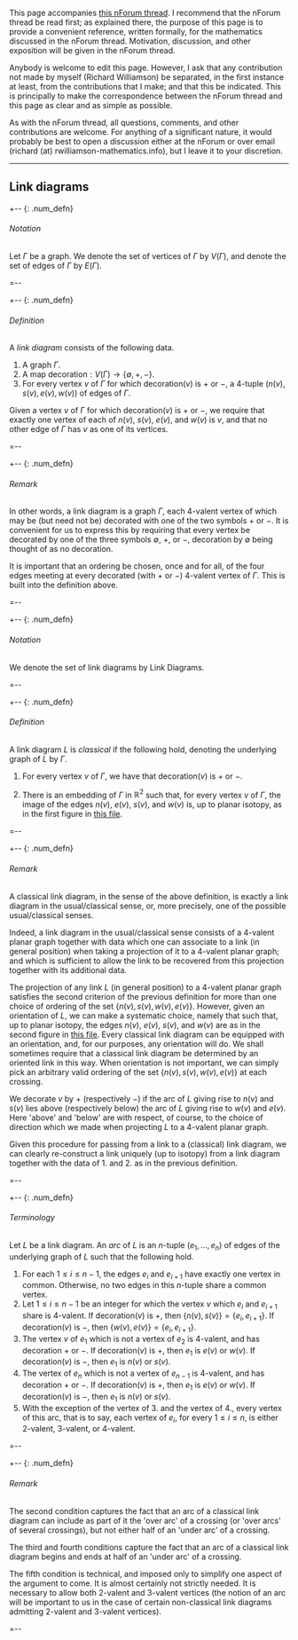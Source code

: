 This page accompanies [this nForum thread](https://nforum.ncatlab.org/discussion/6896/poincare-conjecture/). I recommend that the nForum thread be read first; as explained there, the purpose of this page is to provide a convenient reference, written formally, for the mathematics discussed in the nForum thread. Motivation, discussion, and other exposition will be given in the nForum thread.

Anybody is welcome to edit this page. However, I ask that any contribution not made by myself (Richard Williamson) be separated, in the first instance at least, from the contributions that I make; and that this be indicated. This is principally to make the correspondence between the nForum thread and this page as clear and as simple as possible. 

As with the nForum thread, all questions, comments, and other contributions are welcome. For anything of a significant nature, it would probably be best to  open a discussion either at the nForum or over email (richard (at) rwilliamson-mathematics.info), but I leave it to your discretion. 

***

## Link diagrams ##

+-- {: .num_defn}
###### Notation

Let $\Gamma$ be a graph. We denote the set of vertices of $\Gamma$ by $V(\Gamma)$, and denote the set of edges of $\Gamma$ by $E(\Gamma)$.

=--

+-- {: .num_defn}
###### Definition

A _link diagram_ consists of the following data.

1. A graph $\Gamma$. 
1. A map $\mathsf{decoration} : V(\Gamma) \rightarrow \{\emptyset, +, -\}$.
1. For every vertex $v$ of $\Gamma$ for which $\mathsf{decoration}(v)$ is $+$ or $-$, a 4-tuple $\big( n(v), s(v), e(v), w(v) \big)$ of edges of $\Gamma$. 

Given a vertex $v$ of $\Gamma$ for which $\mathsf{decoration}(v)$ is $+$ or $-$, we require that exactly one vertex of each of $n(v)$, $s(v)$, $e(v)$, and $w(v)$ is $v$, and that no other edge of $\Gamma$ has $v$ as one of its vertices. 

=--

+-- {: .num_defn}
###### Remark

In other words, a link diagram is a graph $\Gamma$, each 4-valent vertex of which may be (but need not be) decorated with one of the two symbols $+$ or $-$. It is convenient for us to express this by requiring that every vertex be decorated by one of the three symbols $\emptyset$, $+$, or $-$, decoration by $\emptyset$ being thought of as no decoration.

It is important that an ordering be chosen, once and for all, of the four edges meeting at every decorated (with $+$ or $-$) 4-valent vertex of $\Gamma$. This is built into the definition above. 
 
=--

+-- {: .num_defn}
###### Notation

We denote the set of link diagrams by $\mathsf{Link}$ $\mathsf{Diagrams}$. 

=--

+-- {: .num_defn}
###### Definition

A link diagram $L$ is _classical_ if the following hold, denoting the underlying graph of $L$ by $\Gamma$.

1. For every vertex $v$ of $\Gamma$, we have that $\mathsf{decoration}(v)$ is $+$ or $-$.

2. There is an embedding of $\Gamma$ in $\mathbb{R}^{2}$ such that, for every vertex $v$ of $\Gamma$, the image of the edges $n(v)$, $e(v)$, $s(v)$, and $w(v)$ is, up to planar isotopy, as in the first figure in [this file](http://rwilliamson-mathematics.info/embedding_of_crossing.pdf).

=--

+-- {: .num_defn}
###### Remark

A classical link diagram, in the sense of the above definition, is exactly a link diagram in the usual/classical sense, or, more precisely, one of the possible usual/classical senses.

Indeed, a link diagram in the usual/classical sense consists of a 4-valent planar graph together with data which one can associate to a link (in general position) when taking a projection of it to a 4-valent planar graph; and which is sufficient to allow the link to be recovered from this projection together with its additional data. 
 
The projection of any link $L$ (in general position) to a 4-valent planar graph satisfies the second criterion of the previous definition for more than one choice of ordering of the set $\{ n(v), s(v), w(v), e(v) \}$. However, given an orientation of $L$, we can make a systematic choice, namely that such that, up to planar isotopy, the edges $n(v)$, $e(v)$, $s(v)$, and $w(v)$ are as in the second figure in [this file](http://rwilliamson-mathematics.info/embedding_of_crossing.pdf). Every classical link diagram can be equipped with an orientation, and, for our purposes, any orientation will do. We shall sometimes require that a classical link diagram be determined by an oriented link in this way. When orientation is not important, we can simply pick an arbitrary valid ordering of the set $\{ n(v), s(v), w(v), e(v) \}$ at each crossing.

We decorate $v$ by $+$ (respectively $-$) if the arc of $L$ giving rise to $n(v)$ and $s(v)$ lies above (respectively below) the arc of $L$ giving rise to $w(v)$ and $e(v)$. Here 'above' and 'below' are with respect, of course, to the choice of direction which we made when projecting $L$ to a 4-valent planar graph. 

Given this procedure for passing from a link to a (classical) link diagram, we can clearly re-construct a link uniquely (up to isotopy) from a link diagram together with the data of 1. and 2. as in the previous definition. 

=--

+-- {: .num_defn}
###### Terminology

Let $L$ be a link diagram. An _arc_ of $L$ is an $n$-tuple $(e_{1}, \ldots, e_{n})$ of edges of the underlying graph of $L$ such that the following hold.

1. For each $1 \leq i \leq n-1$, the edges $e_{i}$ and $e_{i+1}$ have exactly one vertex in common. Otherwise, no two edges in this $n$-tuple share a common vertex. 
1. Let $1 \leq i \leq n-1$ be an integer for which the vertex $v$ which $e_{i}$ and $e_{i+1}$ share is 4-valent. If $\mathsf{decoration}(v)$ is $+$, then $\{n(v),s(v)\} = \{e_i, e_{i+1}\}$. If $\mathsf{decoration}(v)$ is $-$, then $\{w(v),e(v)\} = \{e_i, e_{i+1}\}$.  
1. The vertex $v$ of $e_{1}$ which is not a vertex of $e_{2}$ is 4-valent, and has decoration $+$ or $-$. If $\mathsf{decoration}(v)$ is $+$, then $e_{1}$ is $e(v)$ or $w(v)$. If $\mathsf{decoration}(v)$ is $-$, then $e_{1}$ is $n(v)$ or $s(v)$. 
1. The vertex of $e_{n}$ which is not a vertex of $e_{n-1}$ is 4-valent, and has decoration $+$ or $-$. If $\mathsf{decoration}(v)$ is $+$, then $e_{1}$ is $e(v)$ or $w(v)$. If $\mathsf{decoration}(v)$ is $-$, then $e_{1}$ is $n(v)$ or $s(v)$.
1. With the exception of the vertex of 3. and the vertex of 4., every vertex of this arc, that is to say, each vertex of $e_{i}$, for every $1 \leq i \leq n$, is either 2-valent, 3-valent, or 4-valent.

=--

+-- {: .num_defn}
###### Remark

The second condition captures the fact that an arc of a classical link diagram can include as part of it the 'over arc' of a crossing (or 'over arcs' of several crossings), but not either half of an 'under arc' of a crossing.

The third and fourth conditions capture the fact that an arc of a classical link diagram begins and ends at half of an 'under arc' of a crossing.

The fifth condition is technical, and imposed only to simplify one aspect of the argument to come. It is almost certainly not strictly needed. It is necessary to allow both 2-valent and 3-valent vertices (the notion of an arc will be important to us in the case of certain non-classical link diagrams admitting 2-valent and 3-valent vertices).

=--